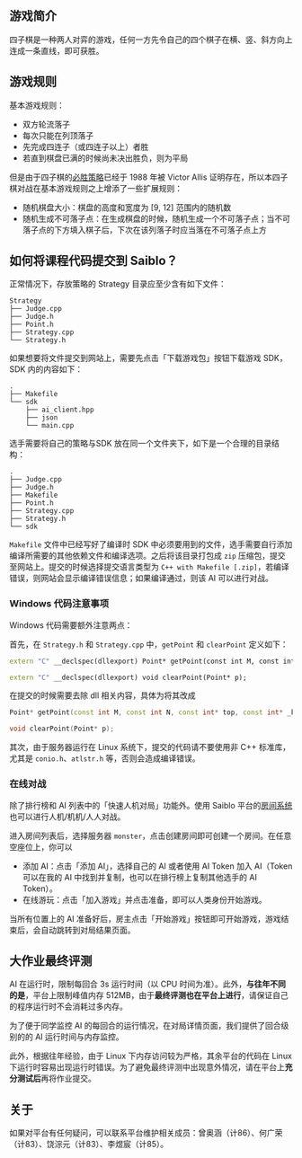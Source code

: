 ## 游戏简介

四子棋是一种两人对弈的游戏，任何一方先令自己的四个棋子在横、竖、斜方向上连成一条直线，即可获胜。  

## 游戏规则

基本游戏规则：

- 双方轮流落子
- 每次只能在列顶落子
- 先完成四连子（或四连子以上）者胜
- 若直到棋盘已满的时候尚未决出胜负，则为平局

但是由于四子棋的[必胜策略](http://www.informatik.uni-trier.de/~fernau/DSL0607/Masterthesis-Viergewinnt.pdf)已经于 1988 年被 Victor Allis 证明存在，所以本四子棋对战在基本游戏规则之上增添了一些扩展规则：

- 随机棋盘大小：棋盘的高度和宽度为 [9, 12] 范围内的随机数
- 随机生成不可落子点：在生成棋盘的时候，随机生成一个不可落子点；当不可落子点的下方填入棋子后，下次在该列落子时应当落在不可落子点上方

## 如何将课程代码提交到 Saiblo？

正常情况下，存放策略的 Strategy 目录应至少含有如下文件：

```plain
Strategy
├── Judge.cpp
├── Judge.h
├── Point.h
├── Strategy.cpp
└── Strategy.h
```

如果想要将文件提交到网站上，需要先点击「下载游戏包」按钮下载游戏 SDK，SDK 内的内容如下：

```plain
.
├── Makefile
└── sdk
    ├── ai_client.hpp
    ├── json
    └── main.cpp
```

选手需要将自己的策略与SDK 放在同一个文件夹下，如下是一个合理的目录结构：

```plain
.
├── Judge.cpp
├── Judge.h
├── Makefile
├── Point.h
├── Strategy.cpp
├── Strategy.h
└── sdk
```

`Makefile` 文件中已经写好了编译时 SDK 中必须要用到的文件，选手需要自行添加编译所需要的其他依赖文件和编译选项。之后将该目录打包成 `zip` 压缩包，提交至网站上。提交的时候选择提交语言类型为 `C++ with Makefile [.zip]`，若编译错误，则网站会显示编译错误信息；如果编译通过，则该 AI 可以进行对战。

### Windows 代码注意事项

Windows 代码需要额外注意两点：

首先，在 `Strategy.h` 和 `Strategy.cpp` 中，`getPoint` 和 `clearPoint` 定义如下：

```cpp
extern "C" __declspec(dllexport) Point* getPoint(const int M, const int N, const int* top, const int* _board, const int lastX, const int lastY, const int noX, const int noY);

extern "C" __declspec(dllexport) void clearPoint(Point* p);
```

在提交的时候需要去除 dll 相关内容，具体为将其改成

```cpp
Point* getPoint(const int M, const int N, const int* top, const int* _board, const int lastX, const int lastY, const int noX, const int noY);

void clearPoint(Point* p);
```

其次，由于服务器运行在 Linux 系统下，提交的代码请不要使用非 C++ 标准库，尤其是 `conio.h`、`atlstr.h` 等，否则会造成编译错误。

### 在线对战

除了排行榜和 AI 列表中的「快速人机对局」功能外。使用 Saiblo 平台的[房间系统](/rooms)也可以进行人机/机机/人人对战。

进入房间列表后，选择服务器 `monster`，点击创建房间即可创建一个房间。在任意空座位上，你可以

- 添加 AI：点击「添加 AI」，选择自己的 AI 或者使用 AI Token 加入 AI（Token 可以在我的 AI 中找到并复制，也可以在排行榜上复制其他选手的 AI Token）。
- 在线游玩：点击「加入游戏」并点击准备，即可以人类身份开始游戏。

当所有位置上的 AI 准备好后，房主点击「开始游戏」按钮即可开始游戏，游戏结束后，会自动跳转到对局结果页面。

## 大作业最终评测

AI 在运行时，限制每回合 3s 运行时间（以 CPU 时间为准）。此外，**与往年不同的是**，平台上限制峰值内存 512MB，由于**最终评测也在平台上进行**，请保证自己的程序运行时不会消耗过多内存。

为了便于同学监控 AI 的每回合的运行情况，在对局详情页面，我们提供了回合级别的的 AI 运行时间与内存监控。

此外，根据往年经验，由于 Linux 下内存访问较为严格，其余平台的代码在 Linux 下运行时容易出现运行时错误。为了避免最终评测中出现意外情况，请在平台上**充分测试后**再将作业提交。


## 关于

如果对平台有任何疑问，可以联系平台维护相关成员：曾奥涵（计86）、何广荣（计83）、饶淙元（计83）、李煜宸（计85）。